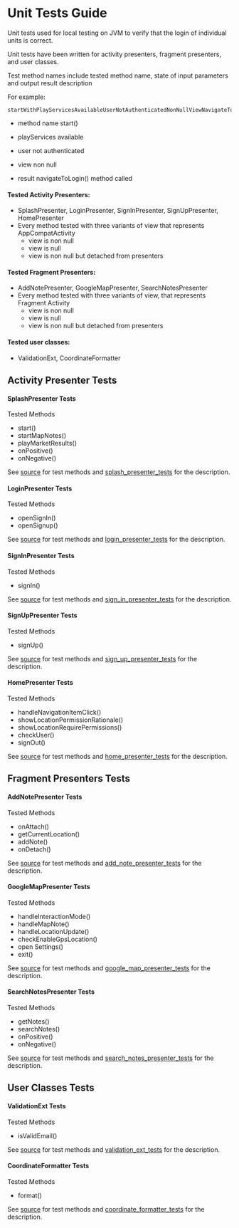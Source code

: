# Unit Tests Guide

Unit tests used for local testing on JVM to verify that the login of individual units is correct.

Unit tests  have been written for activity presenters, fragment presenters, and user classes.

Test method names include tested method name, state of input parameters and output result description

For example:

```
startWithPlayServicesAvailableUserNotAuthenticatedNonNullViewNavigateToLoginCalled
```

- method name 		start()

- playServices			available

- user					 	not authenticated

- view						non null

- result		       		navigateToLogin() method called

#### Tested Activity Presenters:  

- SplashPresenter, LoginPresenter, SignInPresenter, SignUpPresenter, HomePresenter
- Every method tested with  three variants  of view that represents AppCompatActivity
  - view is non null
  - view is null
  - view is non null but detached from presenters

#### Tested Fragment Presenters:

- AddNotePresenter,  GoogleMapPresenter,  SearchNotesPresenter
- Every method tested with  three variants of view, that represents Fragment Activity
  - view is non null
  - view is null
  - view is non null but detached from presenters

#### Tested user classes:

- ValidationExt, CoordinateFormatter



## Activity Presenter Tests

#### SplashPresenter Tests

Tested Methods

-  start()
- startMapNotes()
- playMarketResults()
- onPositive()
- onNegative()

See [source](../app/src/test/java/ru/vpcb/map/notes/activity/splash/SplashPresenterTests.java) for test methods and  [splash_presenter_tests](unit/unit_splash_presenter.md) for the description.

#### LoginPresenter Tests

Tested Methods

- openSignIn()
- openSignup()

See [source](../app/src/test/java/ru/vpcb/map/notes/activity/login/LoginPresenterTests.java) for test methods and  [login_presenter_tests](unit/unit_login_presenter.md) for the description.

#### SignInPresenter Tests

Tested Methods

- signIn()

See [source](../app/src/test/java/ru/vpcb/map/notes/activity/login/signin/SIgnInPresenterTests.java) for test methods and  [sign_in_presenter_tests](unit/unit_sign_in_presenter.md) for the description.

#### SignUpPresenter Tests

Tested Methods

- signUp()

See [source](../app/src/test/java/ru/vpcb/map/notes/activity/login/signup/SignUpPresenterTests.java) for test methods and  [sign_up_presenter_tests](unit/unit_sign_up_presenter.md) for the description.

#### HomePresenter Tests

Tested Methods

- handleNavigationItemClick()
- showLocationPermissionRationale()
- showLocationRequirePermissions()
- checkUser()
- signOut()

See [source](../app/src/test/java/ru/vpcb/map/notes/activity/home/HomePresenterTests.java) for test methods and  [home_presenter_tests](unit/unit_home_presenter.md) for the description.



## Fragment Presenters Tests

#### AddNotePresenter Tests

Tested Methods

- onAttach()
- getCurrentLocation()
- addNote()
- onDetach()


See [source](../app/src/test/java/ru/vpcb/map/notes/fragments/add/AddNotePresenterTests.java) for test methods and  [add_note_presenter_tests](unit/unit_add_note_presenter.md) for the description.

#### GoogleMapPresenter Tests

Tested Methods

- handleInteractionMode()
- handleMapNote()
- handleLocationUpdate()
- checkEnableGpsLocation()
- open Settings()
- exit()

See [source](../app/src/test/java/ru/vpcb/map/notes/fragments/map/GoogleMapPresenterTests.java) for test methods and  [google_map_presenter_tests](unit/unit_google_map_presenter.md) for the description.

#### SearchNotesPresenter Tests

Tested Methods

- getNotes()
- searchNotes()
- onPositive()
- onNegative()

See [source](../app/src/test/java/ru/vpcb/map/notes/fragments/search/SearchNotesPresenterTests.java) for test methods and  [search_notes_presenter_tests](unit/unit_search_notes_presenter.md) for the description.



## User Classes Tests

#### ValidationExt Tests

Tested Methods

- isValidEmail()

See [source](../app/src/test/java/ru/vpcb/map/notes/ext/ValidationExtTests.java) for test methods and  [validation_ext_tests](unit/unit_validation_ext.md) for the description.

#### CoordinateFormatter Tests

Tested Methods

- format()

See [source](../app/src/test/java/ru/vpcb/map/notes/data/formatter/CoordinateFormatterTests.java) for test methods and  [coordinate_formatter_tests](unit/unit_coordinate_formatter.md) for the description.









